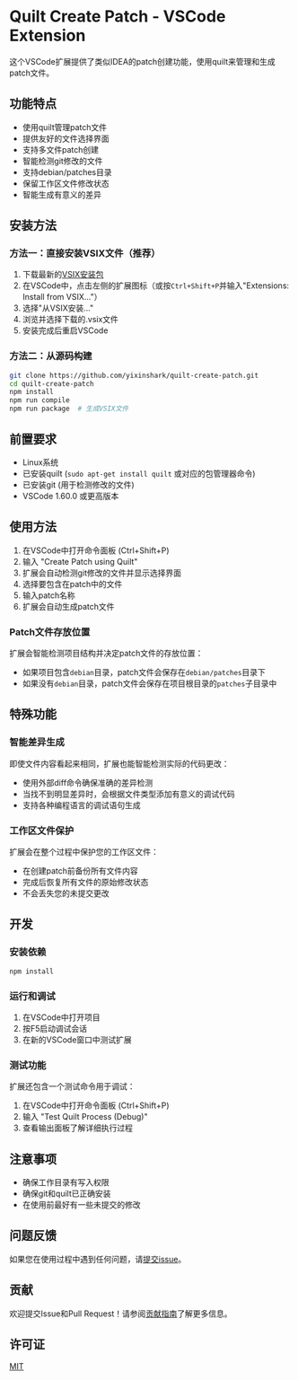 # Quilt Create Patch - VSCode Extension

这个VSCode扩展提供了类似IDEA的patch创建功能，使用quilt来管理和生成patch文件。

## 功能特点

- 使用quilt管理patch文件
- 提供友好的文件选择界面
- 支持多文件patch创建
- 智能检测git修改的文件
- 支持debian/patches目录
- 保留工作区文件修改状态
- 智能生成有意义的差异

## 安装方法

### 方法一：直接安装VSIX文件（推荐）

1. 下载最新的[VSIX安装包](https://github.com/yixinshark/quilt-create-patch/releases/download/v0.1.0/quilt-patch-extension-0.1.0.vsix)
2. 在VSCode中，点击左侧的扩展图标（或按`Ctrl+Shift+P`并输入"Extensions: Install from VSIX..."）
3. 选择"从VSIX安装..."
4. 浏览并选择下载的.vsix文件
5. 安装完成后重启VSCode

### 方法二：从源码构建

```bash
git clone https://github.com/yixinshark/quilt-create-patch.git
cd quilt-create-patch
npm install
npm run compile
npm run package  # 生成VSIX文件
```

## 前置要求

- Linux系统
- 已安装quilt (`sudo apt-get install quilt` 或对应的包管理器命令)
- 已安装git (用于检测修改的文件)
- VSCode 1.60.0 或更高版本

## 使用方法

1. 在VSCode中打开命令面板 (Ctrl+Shift+P)
2. 输入 "Create Patch using Quilt"
3. 扩展会自动检测git修改的文件并显示选择界面
4. 选择要包含在patch中的文件
5. 输入patch名称
6. 扩展会自动生成patch文件

### Patch文件存放位置

扩展会智能检测项目结构并决定patch文件的存放位置：

- 如果项目包含`debian`目录，patch文件会保存在`debian/patches`目录下
- 如果没有`debian`目录，patch文件会保存在项目根目录的`patches`子目录中

## 特殊功能

### 智能差异生成

即使文件内容看起来相同，扩展也能智能检测实际的代码更改：

- 使用外部diff命令确保准确的差异检测
- 当找不到明显差异时，会根据文件类型添加有意义的调试代码
- 支持各种编程语言的调试语句生成

### 工作区文件保护

扩展会在整个过程中保护您的工作区文件：

- 在创建patch前备份所有文件内容
- 完成后恢复所有文件的原始修改状态
- 不会丢失您的未提交更改

## 开发

### 安装依赖

```bash
npm install
```

### 运行和调试

1. 在VSCode中打开项目
2. 按F5启动调试会话
3. 在新的VSCode窗口中测试扩展

### 测试功能

扩展还包含一个测试命令用于调试：

1. 在VSCode中打开命令面板 (Ctrl+Shift+P)
2. 输入 "Test Quilt Process (Debug)"
3. 查看输出面板了解详细执行过程

## 注意事项

- 确保工作目录有写入权限
- 确保git和quilt已正确安装
- 在使用前最好有一些未提交的修改

## 问题反馈

如果您在使用过程中遇到任何问题，请[提交issue](https://github.com/yixinshark/quilt-create-patch/issues)。

## 贡献

欢迎提交Issue和Pull Request！请参阅[贡献指南](CONTRIBUTING.md)了解更多信息。

## 许可证

[MIT](LICENSE) 